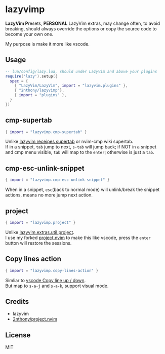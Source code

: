# lazyvimp

**LazyVim P**resets, **PERSONAL** LazyVim extras, may change often, to avoid breaking, should always override the options or copy the source code to become your own one.

My purpose is make it more like vscode.

## Usage

```lua
-- lua/config/lazy.lua, should under LazyVim and above your plugins
require('lazy').setup({
  spec = {
    { "LazyVim/LazyVim", import = "lazyvim.plugins" },
    { "2nthony/lazyvimp"},
    { import = "plugins" },
  }
})
```

## cmp-supertab

```lua
{ import = "lazyvimp.cmp-supertab" }
```

Unlike [lazyvim receipes supertab](https://www.lazyvim.org/configuration/recipes#supertab) or nvim-cmp wiki supertab.  
If in a snippet, `tab` jump to next, `s-tab` will jump back; if NOT in a snippet and cmp menu visible, `tab` will map to the `enter`; otherwise is just a `tab`.

## cmp-esc-unlink-snippet

```lua
{ import = "lazyvimp.cmp-esc-unlink-snippet" }
```

When in a snippet, `esc`(back to normal mode) will unlink/break the snippet actions, means no more jump next action.

## project

```lua
{ import = "lazyvimp.project" }
```

Unlike [lazyvim.extras.util.project](https://www.lazyvim.org/plugins/extras/util.project).  
I use my forked [project.nvim](https://github.com/2nthony/project.nvim) to make this like vscode, press the `enter` button will restore the sessions.

## Copy lines action

```lua
{ import = "lazyvimp.copy-lines-action" }
```

Simliar to [vscode Copy line up / down](https://code.visualstudio.com/docs/getstarted/tips-and-tricks#_copy-line-up-down).  
But map to `s-a-j` and `s-a-k`, support visual mode.

## Credits

- lazyvim
- [2nthony/project.nvim](https://github.com/2nthony/project.nvim)

## License

MIT
